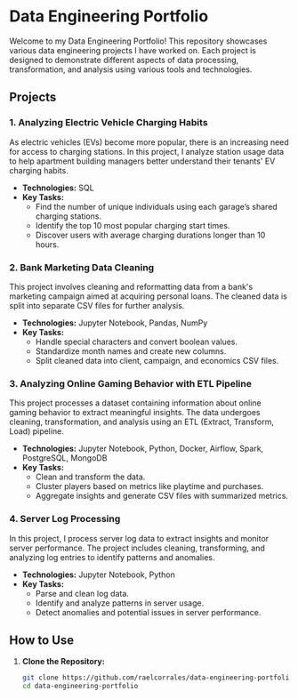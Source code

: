 # Data Engineering Portfolio

Welcome to my Data Engineering Portfolio! This repository showcases various data engineering projects I have worked on. Each project is designed to demonstrate different aspects of data processing, transformation, and analysis using various tools and technologies.

## Projects

### 1. Analyzing Electric Vehicle Charging Habits

As electric vehicles (EVs) become more popular, there is an increasing need for access to charging stations. In this project, I analyze station usage data to help apartment building managers better understand their tenants' EV charging habits.

- **Technologies:** SQL
- **Key Tasks:**
  - Find the number of unique individuals using each garage’s shared charging stations.
  - Identify the top 10 most popular charging start times.
  - Discover users with average charging durations longer than 10 hours.

### 2. Bank Marketing Data Cleaning

This project involves cleaning and reformatting data from a bank's marketing campaign aimed at acquiring personal loans. The cleaned data is split into separate CSV files for further analysis.

- **Technologies:** Jupyter Notebook, Pandas, NumPy
- **Key Tasks:**
  - Handle special characters and convert boolean values.
  - Standardize month names and create new columns.
  - Split cleaned data into client, campaign, and economics CSV files.

### 3. Analyzing Online Gaming Behavior with ETL Pipeline

This project processes a dataset containing information about online gaming behavior to extract meaningful insights. The data undergoes cleaning, transformation, and analysis using an ETL (Extract, Transform, Load) pipeline.

- **Technologies:** Jupyter Notebook, Python, Docker, Airflow, Spark, PostgreSQL, MongoDB
- **Key Tasks:**
  - Clean and transform the data.
  - Cluster players based on metrics like playtime and purchases.
  - Aggregate insights and generate CSV files with summarized metrics.

### 4. Server Log Processing

In this project, I process server log data to extract insights and monitor server performance. The project includes cleaning, transforming, and analyzing log entries to identify patterns and anomalies.

- **Technologies:** Jupyter Notebook, Python
- **Key Tasks:**
  - Parse and clean log data.
  - Identify and analyze patterns in server usage.
  - Detect anomalies and potential issues in server performance.

## How to Use

1. **Clone the Repository:**
   ```bash
   git clone https://github.com/raelcorrales/data-engineering-portfolio.git
   cd data-engineering-portfolio